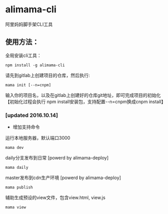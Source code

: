 # alimama-cli
阿里妈妈脚手架CLI工具

## 使用方法：

全局安装cli工具：

    npm install -g alimama-cli

请先到gitlab上创建项目的仓库，然后执行:

    mama init [--n=cnpm]

输入你的项目名，以及在gitlab上创建好的仓库git地址，即可完成项目的初始化
【初始化过程会执行 npm install安装包，支持配置--n=cnpm换成cnpm install】


### [updated 2016.10.14]
  + 增加支持命令

运行本地服务器，默认端口3000

    mama dev

daily分支发布到日常 [powerd by alimama-deploy]

    mama daily

master发布到cdn生产环境 [powerd by alimama-deploy]

    mama publish

辅助生成预设的view文件，包含view.html, view.js

    mama view
